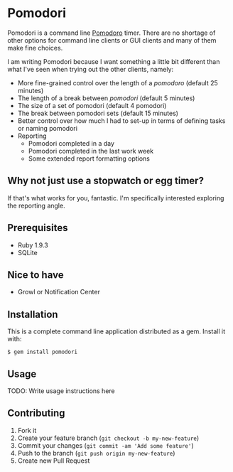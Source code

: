 # Pomodori

Pomodori is a command line [Pomodoro](http://www.pomodorotechnique.com) timer. There are no shortage of other options for command line clients or GUI clients and many of them make fine choices.

I am writing Pomodori because I want something a little bit different than what I've seen when trying out the other clients, namely:

- More fine-grained control over the length of a *pomodoro* (default 25 minutes)
- The length of a break between *pomodori* (default 5 minutes)
- The size of a set of pomodori (default 4 pomodori)
- The break between pomodori sets (default 15 minutes)
- Better control over how much I had to set-up in terms of defining tasks or naming pomodori
- Reporting
    - Pomodori completed in a day
    - Pomodori completed in the last work week
    - Some extended report formatting options

## Why not just use a stopwatch or egg timer?

If that's what works for you, fantastic. I'm specifically interested exploring the reporting angle.

## Prerequisites

- Ruby 1.9.3
- SQLite

## Nice to have

- Growl or Notification Center

## Installation

This is a complete command line application distributed as a gem. Install it with: 

    $ gem install pomodori

## Usage

TODO: Write usage instructions here

## Contributing

1. Fork it
2. Create your feature branch (`git checkout -b my-new-feature`)
3. Commit your changes (`git commit -am 'Add some feature'`)
4. Push to the branch (`git push origin my-new-feature`)
5. Create new Pull Request
